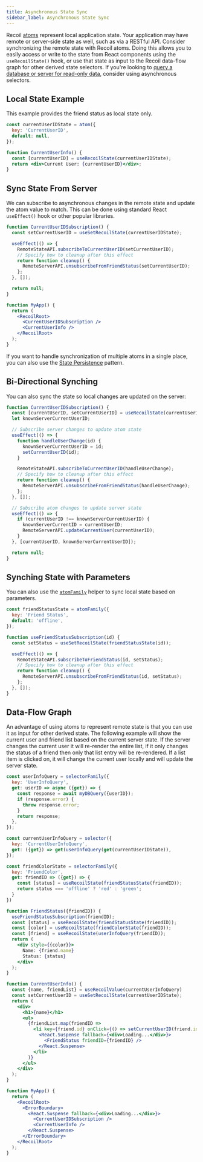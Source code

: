 ```yaml
---
title: Asynchronous State Sync
sidebar_label: Asynchronous State Sync
---
```


Recoil [atoms](/docs/api-reference/core/atom) represent local application state.  Your application may have remote or server-side state as well, such as via a RESTful API.  Consider synchronizing the remote state with Recoil atoms.  Doing this allows you to easily access or write to the  state from React components using the `useRecoilState()` hook, or use that state as input to the Recoil data-flow graph for other derived state selectors.  If you're looking to [query a database or server for read-only data](asynchronous-data-queries), consider using asynchronous selectors.

## Local State Example

This example provides the friend status as local state only.

```jsx
const currentUserIDState = atom({
  key: 'CurrentUserID',
  default: null,
});

function CurrentUserInfo() {
  const [currentUserID] = useRecoilState(currentUserIDState);
  return <div>Current User: {currentUserID}</div>;
}
```

## Sync State From Server

We can subscribe to asynchronous changes in the remote state and update the atom value to match.  This can be done using standard React `useEffect()` hook or other popular libraries.

```jsx
function CurrentUserIDSubscription() {
  const setCurrentUserID = useSetRecoilState(currentUserIDState);

  useEffect(() => {
    RemoteStateAPI.subscribeToCurrentUserID(setCurrentUserID);
    // Specify how to cleanup after this effect
    return function cleanup() {
      RemoteServerAPI.unsubscribeFromFriendStatus(setCurrentUserID);
    };
  }, []);

  return null;
}

function MyApp() {
  return (
    <RecoilRoot>
      <CurrentUserIDSubscription />
      <CurrentUserInfo />
    </RecoilRoot>
  );
}
```

If you want to handle synchronization of multiple atoms in a single place, you can also use the [State Persistence](persistence) pattern.

## Bi-Directional Synching

You can also sync the state so local changes are updated on the server:

```jsx
function CurrentUserIDSubscription() {
  const [currentUserID, setCurrentUserID] = useRecoilState(currentUserIDState);
  let knownServerCurrentUserID;

  // Subscribe server changes to update atom state
  useEffect(() => {
    function handleUserChange(id) {
      knownServerCurrentUserID = id;
      setCurrentUserID(id);
    }

    RemoteStateAPI.subscribeToCurrentUserID(handleUserChange);
    // Specify how to cleanup after this effect
    return function cleanup() {
      RemoteServerAPI.unsubscribeFromFriendStatus(handleUserChange);
    };
  }, []);

  // Subscribe atom changes to update server state
  useEffect(() => {
    if (currentUserID !== knownServerCurrentUserID) {
      knownServerCurrentID = currentUserID;
      RemoteServerAPI.updateCurrentUser(currentUserID);
    }
  }, [currentUserID, knownServerCurrentUserID]);

  return null;
}
```

## Synching State with Parameters

You can also use the [`atomFamily`](/docs/api-reference/utils/atomFamily) helper to sync local state based on parameters.

```jsx
const friendStatusState = atomFamily({
  key: 'Friend Status',
  default: 'offline',
});

function useFriendStatusSubscription(id) {
  const setStatus = useSetRecoilState(friendStatusState(id));

  useEffect(() => {
    RemoteStateAPI.subscribeToFriendStatus(id, setStatus);
    // Specify how to cleanup after this effect
    return function cleanup() {
      RemoteServerAPI.unsubscribeFromFriendStatus(id, setStatus);
    };
  }, []);
}
```

## Data-Flow Graph

An advantage of using atoms to represent remote state is that you can use it as input for other derived state.  The following example will show the current user and friend list based on the current server state.  If the server changes the current user it will re-render the entire list, if it only changes the status of a friend then only that list entry will be re-rendered.  If a list item is clicked on, it will change the current user locally and will update the server state.

```jsx
const userInfoQuery = selectorFamily({
  key: 'UserInfoQuery',
  get: userID => async ({get}) => {
    const response = await myDBQuery({userID});
    if (response.error) {
      throw response.error;
    }
    return response;
  },
});

const currentUserInfoQuery = selector({
  key: 'CurrentUserInfoQuery',
  get: ({get}) => get(userInfoQuery(get(currentUserIDState)),
});

const friendColorState = selectorFamily({
  key: 'FriendColor',
  get: friendID => ({get}) => {
    const [status] = useRecoilState(friendStatusState(friendID));
    return status === 'offline' ? 'red' : 'green';
  }
})

function FriendStatus({friendID}) {
  useFriendStatusSubscription(friendID);
  const [status] = useRecoilState(friendStatusState(friendID));
  const [color] = useRecoilState(friendColorState(friendID));
  const [friend] = useRecoilState(userInfoQuery(friendID));
  return (
    <div style={{color}}>
      Name: {friend.name}
      Status: {status}
    </div>
  );
}

function CurrentUserInfo() {
  const {name, friendList} = useRecoilValue(currentUserInfoQuery)
  const setCurrentUserID = useSetRecoilState(currentUserIDState);
  return (
    <div>
      <h1>{name}</h1>
      <ul>
        {friendList.map(friendID =>
          <li key={friend.id} onClick={() => setCurrentUserID(friend.id)}>
            <React.Suspense fallback={<div>Loading...</div>}>
              <FriendStatus friendID={friendID} />
            </React.Suspense>
          </li>
        )}
      </ul>
    </div>
  );
}

function MyApp() {
  return (
    <RecoilRoot>
      <ErrorBoundary>
        <React.Suspense fallback={<div>Loading...</div>}>
          <CurrentUserIDSubscription />
          <CurrentUserInfo />
        </React.Suspense>
      </ErrorBoundary>
    </RecoilRoot>
  );
}
```

